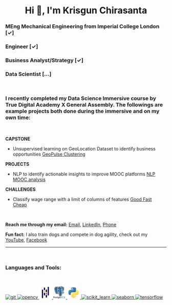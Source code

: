 <h1 align="center">Hi 👋, I'm Krisgun Chirasanta</h1>
<h3 align="left">MEng Mechanical Engineering from Imperial College London        [&#x2713;]</h3>
<h3 align="left">Engineer        [&#x2713;]</h3>
<h3 align="left">Business Analyst/Strategy  [&#x2713;]</h3>
<h3 align="left">Data Scientist     [...]</h3>

<br>

<h3> I recently completed my Data Science Immersive course by True Digital Academy X General Assembly. The followings are example projects both done during the immersive and on my own time: </h3>

<br>

**CAPSTONE**
- Unsupervised learning on GeoLocation Dataset to identify business opportunities [GeoPulse Clustering](https://github.com/krisgch/dsi_capstone_geospatial_clustering)

**PROJECTS** 
- NLP to identify actionable insights to improve MOOC platforms [NLP MOOC analysis](https://github.com/krisgch/dsi_project_nlp)

**CHALLENGES** 
- Classify wage range with a limit of columns of features [Good Fast Cheap](https://github.com/krisgch/dsi_project_good_fast_cheap)

<br>

**Reach me through my email:** [Email](krisgun.chirasanta@gmail.com), [LinkedIn](https://www.linkedin.com/in/krisgunchirasanta0/), [Phone](+66-838004994)

**Fun fact:** I also train dogs and compete in dog agility, check out my [YouTube](https://www.youtube.com/channel/UCSPfJ89aYsRhpDSnZ0vaFCg), [Facebook](https://www.facebook.com/MollieEllaAgility)

---
<br>
<h3 align="left">Languages and Tools:</h3>
<br>

<p align="left"> <a href="https://git-scm.com/" target="_blank" rel="noreferrer"> <img src="https://www.vectorlogo.zone/logos/git-scm/git-scm-icon.svg" alt="git" width="40" height="40"/> </a> <a href="https://opencv.org/" target="_blank" rel="noreferrer"> <img src="https://www.vectorlogo.zone/logos/opencv/opencv-icon.svg" alt="opencv" width="40" height="40"/> </a> <a href="https://pandas.pydata.org/" target="_blank" rel="noreferrer"> <img src="https://raw.githubusercontent.com/devicons/devicon/2ae2a900d2f041da66e950e4d48052658d850630/icons/pandas/pandas-original.svg" alt="pandas" width="40" height="40"/> </a> <a href="https://www.postgresql.org" target="_blank" rel="noreferrer"> <img src="https://raw.githubusercontent.com/devicons/devicon/master/icons/postgresql/postgresql-original-wordmark.svg" alt="postgresql" width="40" height="40"/> </a> <a href="https://www.python.org" target="_blank" rel="noreferrer"> <img src="https://raw.githubusercontent.com/devicons/devicon/master/icons/python/python-original.svg" alt="python" width="40" height="40"/> </a> <a href="https://scikit-learn.org/" target="_blank" rel="noreferrer"> <img src="https://upload.wikimedia.org/wikipedia/commons/0/05/Scikit_learn_logo_small.svg" alt="scikit_learn" width="40" height="40"/> </a> <a href="https://seaborn.pydata.org/" target="_blank" rel="noreferrer"> <img src="https://seaborn.pydata.org/_images/logo-mark-lightbg.svg" alt="seaborn" width="40" height="40"/> </a> <a href="https://www.tensorflow.org" target="_blank" rel="noreferrer"> <img src="https://www.vectorlogo.zone/logos/tensorflow/tensorflow-icon.svg" alt="tensorflow" width="40" height="40"/> </a> </p>
